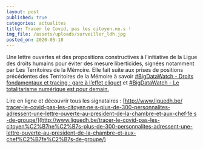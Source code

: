```yaml
---
layout: post
published: true
categories: actualites
title: Tracer le Covid, pas les citoyen.ne.s !
img_file: /assets/uploads/surveiller_ldh.jpg
posted_on: 2020-05-18
---
```

Une lettre ouvertes et des propositions constructives à l’initiative de la Ligue des droits humains pour éviter des mesure liberticides, signées notamment par Les Territoires de la Mémoire. Elle fait suite aux prises de positions précédentes des Territoires de la Mémoire à savoir [\#BigDataWatch - Droits fondamentaux et tracing : gare à l’effet cliquet](https://www.territoires-memoire.be/actualites/2020/04/bigdatawatch-droits-fondamentaux-et-tracing-gare-a-l-effet-cliquet/) et [\#BigDataWatch - Le totalitarisme numérique est pour demain.](https://www.territoires-memoire.be/actualites/2020/05/bigdatawatch-le-totalitarisme-numerique-est-pour-demain/)

Lire en ligne et découvrir tous les signataires : [http://www.liguedh.be/​tracer-le-covid-pas-les-cit​oyen·ne·s-plus-de-300-personna​lites-adressent-une-lettre​-ouverte-au-president-de-l​a-chambre-et-aux-chef·fe·s​-de-groupe/](http://www.liguedh.be/tracer-le-covid-pas-les-citoyen%C2%B7ne%C2%B7s-plus-de-300-personnalites-adressent-une-lettre-ouverte-au-president-de-la-chambre-et-aux-chef%C2%B7fe%C2%B7s-de-groupe/)